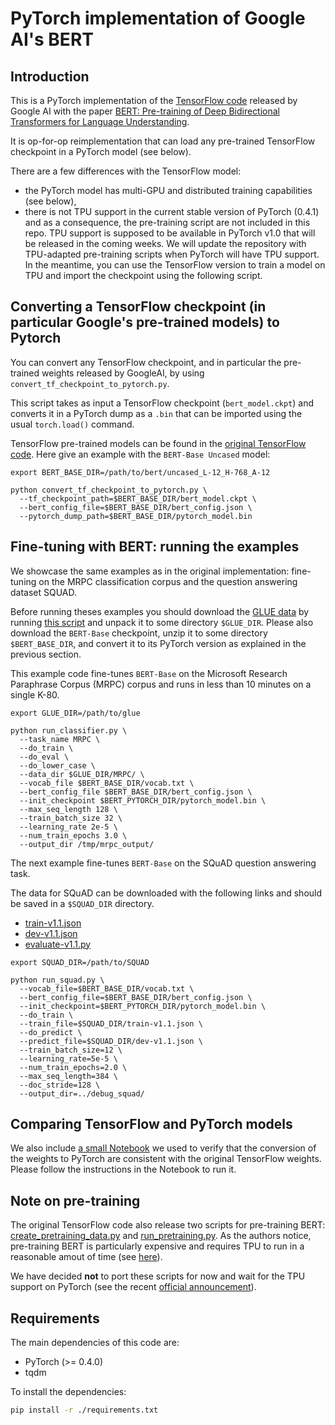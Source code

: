 # PyTorch implementation of Google AI's BERT

## Introduction

This is a PyTorch implementation of the [TensorFlow code](https://github.com/google-research/bert) released by Google AI with the paper [BERT: Pre-training of Deep Bidirectional Transformers for Language Understanding](https://arxiv.org/abs/1810.04805).

It is op-for-op reimplementation that can load any pre-trained TensorFlow checkpoint in a PyTorch model (see below).

There are a few differences with the TensorFlow model:

- the PyTorch model has multi-GPU and distributed training capabilities (see below),
- there is not TPU support in the current stable version of PyTorch (0.4.1) and as a consequence, the pre-training script are not included in this repo. TPU support is supposed to be available in PyTorch v1.0 that will be released in the coming weeks. We will update the repository with TPU-adapted pre-training scripts when PyTorch will have TPU support. In the meantime, you can use the TensorFlow version to train a model on TPU and import the checkpoint using the following script.

## Converting a TensorFlow checkpoint (in particular Google's pre-trained models) to Pytorch

You can convert any TensorFlow checkpoint, and in particular the pre-trained weights released by GoogleAI, by using `convert_tf_checkpoint_to_pytorch.py`.

This script takes as input a TensorFlow checkpoint (`bert_model.ckpt`) and converts it in a PyTorch dump as a `.bin` that can be imported using the usual `torch.load()` command.

TensorFlow pre-trained models can be found in the [original TensorFlow code](https://github.com/google-research/bert). Here give an example with the `BERT-Base Uncased` model:

```shell
export BERT_BASE_DIR=/path/to/bert/uncased_L-12_H-768_A-12

python convert_tf_checkpoint_to_pytorch.py \
  --tf_checkpoint_path=$BERT_BASE_DIR/bert_model.ckpt \
  --bert_config_file=$BERT_BASE_DIR/bert_config.json \
  --pytorch_dump_path=$BERT_BASE_DIR/pytorch_model.bin
```

## Fine-tuning with BERT: running the examples

We showcase the same examples as in the original implementation: fine-tuning on the MRPC classification corpus and the question answering dataset SQUAD.

Before running theses examples you should download the
[GLUE data](https://gluebenchmark.com/tasks) by running
[this script](https://gist.github.com/W4ngatang/60c2bdb54d156a41194446737ce03e2e)
and unpack it to some directory `$GLUE_DIR`. Please also download the `BERT-Base`
checkpoint, unzip it to some directory `$BERT_BASE_DIR`, and convert it to its PyTorch version as explained in the previous section.

This example code fine-tunes `BERT-Base` on the Microsoft Research Paraphrase
Corpus (MRPC) corpus and runs in less than 10 minutes on a single K-80.

```shell
export GLUE_DIR=/path/to/glue

python run_classifier.py \
  --task_name MRPC \
  --do_train \
  --do_eval \
  --do_lower_case \
  --data_dir $GLUE_DIR/MRPC/ \
  --vocab_file $BERT_BASE_DIR/vocab.txt \
  --bert_config_file $BERT_BASE_DIR/bert_config.json \
  --init_checkpoint $BERT_PYTORCH_DIR/pytorch_model.bin \
  --max_seq_length 128 \
  --train_batch_size 32 \
  --learning_rate 2e-5 \
  --num_train_epochs 3.0 \
  --output_dir /tmp/mrpc_output/
```

The next example fine-tunes `BERT-Base` on the SQuAD question answering task.

The data for SQuAD can be downloaded with the following links and should be saved in a `$SQUAD_DIR` directory.

*   [train-v1.1.json](https://rajpurkar.github.io/SQuAD-explorer/dataset/train-v1.1.json)
*   [dev-v1.1.json](https://rajpurkar.github.io/SQuAD-explorer/dataset/dev-v1.1.json)
*   [evaluate-v1.1.py](https://github.com/allenai/bi-att-flow/blob/master/squad/evaluate-v1.1.py)

```shell
export SQUAD_DIR=/path/to/SQUAD

python run_squad.py \
  --vocab_file=$BERT_BASE_DIR/vocab.txt \
  --bert_config_file=$BERT_BASE_DIR/bert_config.json \
  --init_checkpoint=$BERT_PYTORCH_DIR/pytorch_model.bin \
  --do_train \
  --train_file=$SQUAD_DIR/train-v1.1.json \
  --do_predict \
  --predict_file=$SQUAD_DIR/dev-v1.1.json \
  --train_batch_size=12 \
  --learning_rate=5e-5 \
  --num_train_epochs=2.0 \
  --max_seq_length=384 \
  --doc_stride=128 \
  --output_dir=../debug_squad/
```

## Comparing TensorFlow and PyTorch models

We also include [a small Notebook](https://github.com/huggingface/pytorch-pretrained-BERT/blob/master/Comparing%20TF%20and%20PT%20models.ipynb) we used to verify that the conversion of the weights to PyTorch are consistent with the original TensorFlow weights.
Please follow the instructions in the Notebook to run it.

## Note on pre-training

The original TensorFlow code also release two scripts for pre-training BERT: [create_pretraining_data.py](https://github.com/google-research/bert/blob/master/create_pretraining_data.py) and [run_pretraining.py](https://github.com/google-research/bert/blob/master/run_pretraining.py).
As the authors notice, pre-training BERT is particularly expensive and requires TPU to run in a reasonable amout of time (see [here](https://github.com/google-research/bert#pre-training-with-bert)).

We have decided **not** to port these scripts for now and wait for the TPU support on PyTorch (see the recent [official announcement](https://cloud.google.com/blog/products/ai-machine-learning/introducing-pytorch-across-google-cloud)).

## Requirements

The main dependencies of this code are:

- PyTorch (>= 0.4.0)
- tqdm

To install the dependencies:

````bash
pip install -r ./requirements.txt
````
